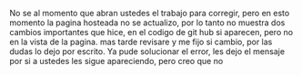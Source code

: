 No se al momento que abran ustedes el trabajo para corregir, pero en esto momento la pagina hosteada no se actualizo, por lo tanto no muestra dos cambios importantes que hice, en el codigo de git hub si aparecen, pero no en la vista de la pagina. mas tarde revisare y me fijo si cambio, por las dudas lo dejo por escrito.
Ya pude solucionar el error, les dejo el mensaje por si a ustedes les sigue apareciendo, pero creo que no
